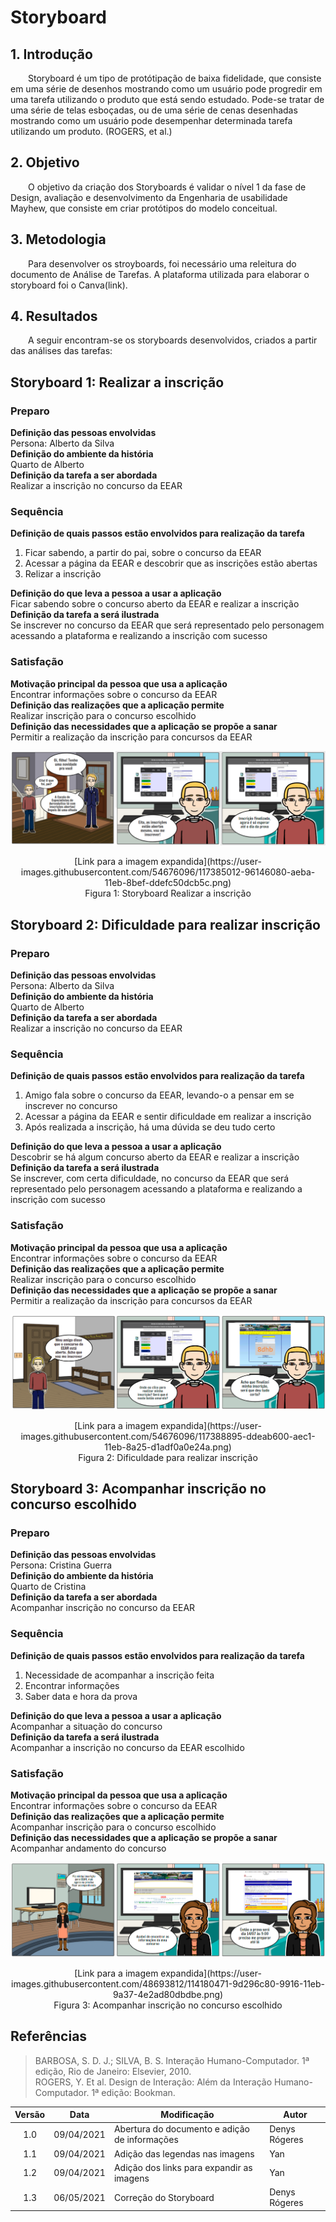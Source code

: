 # Storyboard
## 1. Introdução
&emsp;&emsp;Storyboard é um tipo de protótipação de baixa fidelidade, que consiste em uma série de desenhos mostrando como um usuário pode progredir em uma tarefa utilizando o produto que está sendo estudado. Pode-se tratar de uma série de telas esboçadas, ou de uma série de cenas desenhadas mostrando como um usuário pode desempenhar determinada tarefa utilizando um produto. (ROGERS, et al.)

## 2. Objetivo
&emsp;&emsp;O objetivo da criação dos Storyboards é validar o nível 1 da fase de Design, avaliação e desenvolvimento da Engenharia de usabilidade Mayhew, que consiste em criar protótipos do modelo conceitual.

## 3. Metodologia
&emsp;&emsp;Para desenvolver os stroyboards, foi necessário uma releitura do documento de Análise de Tarefas. A plataforma utilizada para elaborar o storyboard foi o Canva(link).


## 4. Resultados
&emsp;&emsp;A seguir encontram-se os storyboards desenvolvidos, criados a partir das análises das tarefas:
## Storyboard 1: Realizar a inscrição
### Preparo
<b>Definição das pessoas envolvidas</b><br>
Persona: Alberto da Silva<br>
<b>Definição do ambiente da história</b><br>
Quarto de Alberto<br>
<b>Definição da tarefa a ser abordada</b><br>
Realizar a inscrição no concurso da EEAR<br>

### Sequência
<b>Definição de quais passos estão envolvidos para realização da tarefa</b><br>
1. Ficar sabendo, a partir do pai, sobre o concurso da EEAR<br>
2. Acessar a página da EEAR e descobrir que as inscrições estão abertas<br>
3. Relizar a inscrição<br>

<b>Definição do que leva a pessoa a usar a aplicação</b><br>
Ficar sabendo sobre o concurso aberto da EEAR e realizar a inscrição<br>
<b>Definição da tarefa a será ilustrada</b><br>
Se inscrever no concurso da EEAR que será representado pelo personagem acessando a plataforma e realizando a inscrição com sucesso<br>

### Satisfação
<b>Motivação principal da pessoa que usa a aplicação</b><br>
Encontrar informações sobre o concurso da EEAR<br>
<b>Definição das realizações que a aplicação permite</b><br>
Realizar inscrição para o concurso escolhido<br>
<b>Definição das necessidades que a aplicação se propõe a sanar</b><br>
Permitir a realização da inscrição para concursos da EEAR<br>

![Storyboard-1](../../../assets/imagens/storyboard/Storyboard-1.png)
<center>[Link para a imagem expandida](https://user-images.githubusercontent.com/54676096/117385012-96146080-aeba-11eb-8bef-ddefc50dcb5c.png)</center>
<center>Figura 1: Storyboard Realizar a inscrição</center>


## Storyboard 2: Dificuldade para realizar inscrição
### Preparo
<b>Definição das pessoas envolvidas</b><br>
Persona: Alberto da Silva<br>
<b>Definição do ambiente da história</b><br>
Quarto de Alberto<br>
<b>Definição da tarefa a ser abordada</b><br>
Realizar a inscrição no concurso da EEAR<br>

### Sequência
<b>Definição de quais passos estão envolvidos para realização da tarefa</b><br>
1. Amigo fala sobre o concurso da EEAR, levando-o a pensar em se inscrever no concurso<br>
2. Acessar a página da EEAR e sentir dificuldade em realizar a inscrição<br>
3. Após realizada a inscrição, há uma dúvida se deu tudo certo<br>

<b>Definição do que leva a pessoa a usar a aplicação</b><br>
Descobrir se há algum concurso aberto da EEAR e realizar a inscrição<br>
<b>Definição da tarefa a será ilustrada</b><br>
Se inscrever, com certa dificuldade, no concurso da EEAR que será representado pelo personagem acessando a plataforma e realizando a inscrição com sucesso<br>

### Satisfação
<b>Motivação principal da pessoa que usa a aplicação</b><br>
Encontrar informações sobre o concurso da EEAR<br>
<b>Definição das realizações que a aplicação permite</b><br>
Realizar inscrição para o concurso escolhido<br>
<b>Definição das necessidades que a aplicação se propõe a sanar</b><br>
Permitir a realização da inscrição para concursos da EEAR<br>

![Storyboard-2](../../../assets/imagens/storyboard/Storyboard-2.png)
<center>[Link para a imagem expandida](https://user-images.githubusercontent.com/54676096/117388895-ddeab600-aec1-11eb-8a25-d1adf0a0e24a.png)</center>
<center>Figura 2: Dificuldade para realizar inscrição</center>

## Storyboard 3: Acompanhar inscrição no concurso escolhido
### Preparo
<b>Definição das pessoas envolvidas</b><br>
Persona: Cristina Guerra<br>
<b>Definição do ambiente da história</b><br>
Quarto de Cristina<br>
<b>Definição da tarefa a ser abordada</b><br>
Acompanhar inscrição no concurso da EEAR<br>

### Sequência
<b>Definição de quais passos estão envolvidos para realização da tarefa</b><br>
1. Necessidade de acompanhar a inscrição feita<br>
2. Encontrar informações<br>
3. Saber data e hora da prova<br>

<b>Definição do que leva a pessoa a usar a aplicação</b><br>
Acompanhar a situação do concurso<br>
<b>Definição da tarefa a será ilustrada</b><br>
Acompanhar a inscrição no concurso da EEAR escolhido<br>

### Satisfação
<b>Motivação principal da pessoa que usa a aplicação</b><br>
Encontrar informações sobre o concurso da EEAR<br>
<b>Definição das realizações que a aplicação permite</b><br>
Acompanhar inscrição para o concurso escolhido<br>
<b>Definição das necessidades que a aplicação se propõe a sanar</b><br>
Acompanhar andamento do concurso<br>

![Storyboard-3](../../../assets/imagens/storyboard/Storyboard-3.png)
<center>[Link para a imagem expandida](https://user-images.githubusercontent.com/48693812/114180471-9d296c80-9916-11eb-9a37-4e2ad80dbdbe.png)</center>
<center>Figura 3: Acompanhar inscrição no concurso escolhido</center>


## Referências
> BARBOSA, S. D. J.; SILVA, B. S. Interação Humano-Computador. 1ª edição, Rio de Janeiro: Elsevier, 2010.  
> ROGERS, Y. Et al. Design de Interação: Além da Interação Humano-Computador. 1ª edição: Bookman.

|Versão|Data|Modificação|Autor|
|:-:|--|--|--|
|1.0|09/04/2021|Abertura do documento e adição de informações| Denys Rógeres |
|1.1| 09/04/2021| Adição das legendas nas imagens | Yan |
|1.2| 09/04/2021| Adição dos links para expandir as imagens | Yan |
|1.3| 06/05/2021| Correção do Storyboard | Denys Rógeres |